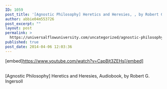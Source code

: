 ```yaml
---
ID: 1059
post_title: '[Agnostic Philosophy] Heretics and Heresies, , by Robert G. Ingersoll'
author: abbie04m553726
post_excerpt: ""
layout: post
permalink: >
  https://universalflowuniversity.com/uncategorized/agnostic-philosophy-heretics-and-heresies-by-robert-g-ingersoll/
published: true
post_date: 2014-04-06 12:03:36
---
```

[embed]https://www.youtube.com/watch?v=CapBjt3ZEHs[/embed]</br></br>
<p>[Agnostic Philosophy] Heretics and Heresies, Audiobook, by Robert G. Ingersoll</p>